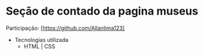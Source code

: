 # Seção de contado da pagina museus 
  Participação: [https://github.com/Allanlima123] 
  
- Tecnologias utilizada 
  - HTML | CSS    


